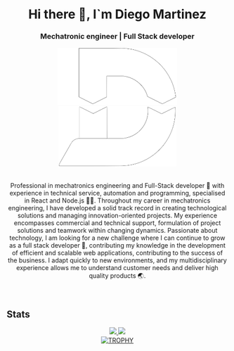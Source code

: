 <div align="center">

# Hi there 👋, I`m Diego Martinez

### Mechatronic engineer | Full Stack developer

</div>

<div align="center">
    <div align="center">
        <img height="130em" src="public/logo/logo_top_light2.png">
    </div>
    <div align="center">
        <img height="138em" src="public/logo/logo_button_light2.png">
    </div>
        <br>
        <p>Professional in mechatronics engineering and Full-Stack developer 🤖 with experience in technical service, automation and programming, specialised in React and Node.js 👨‍💻. Throughout my career in mechatronics engineering, I have developed a solid track record in creating technological solutions and managing innovation-oriented projects. My experience encompasses commercial and technical support, formulation of project solutions and teamwork within changing dynamics. Passionate about technology, I am looking for a new challenge where I can continue to grow as a full stack developer 🚀, contributing my knowledge in the development of efficient and scalable web applications, contributing to the success of the business. I adapt quickly to new environments, and my multidisciplinary experience allows me to understand customer needs and deliver high quality products 🌏.</p>
</div>

<br>

## Stats

<div align="center">
    <a href="https://github.com/DiegoMartinezRey" title="Diego Martinez">
        <img height="180em" src="https://github-readme-stats-eight-theta.vercel.app/api?username=DiegoMartinezRey&show_icons=true&theme=algolia&include_all_commits=true&count_private=true"/>
        <img height="180em" src="https://github-readme-stats-eight-theta.vercel.app/api/top-langs/?username=DiegoMartinezRey&layout=compact&langs_count=8&theme=algolia"/>
    </a>
</div>

<div align=center>
    <a href="https://github.com/DiegoMartinezRey" title="Diego Martinez">
        <img align="center" width=85% src="https://github-profile-trophy.vercel.app/?username=DiegoMartinezRey&theme=algolia&row=1&column=7&margin-h=15&margin-w=5" alt="TROPHY" />
    </a>
</div>

<!--
**DiegoMartinezRey/DiegoMartinezRey** is a ✨ _special_ ✨ repository because its `README.md` (this file) appears on your GitHub profile.

Here are some ideas to get you started:

- 🔭 I’m currently working on ...
- 🌱 I’m currently learning ...
- 👯 I’m looking to collaborate on ...
- 🤔 I’m looking for help with ...
- 💬 Ask me about ...
- 📫 How to reach me: ...
- 😄 Pronouns: ...
- ⚡ Fun fact: ...
  -->
